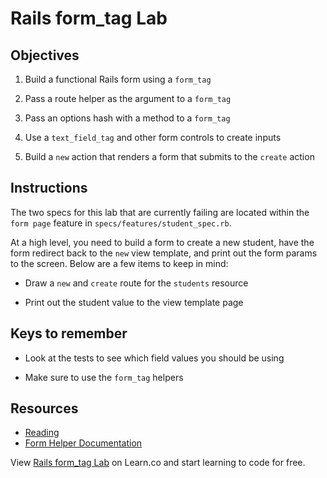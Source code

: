 # Rails form_tag Lab

## Objectives

1. Build a functional Rails form using a `form_tag`

2. Pass a route helper as the argument to a `form_tag`

3. Pass an options hash with a method to a `form_tag`

4. Use a `text_field_tag` and other form controls to create inputs

5. Build a `new` action that renders a form that submits to the `create` action

## Instructions

The two specs for this lab that are currently failing are located within the `form page` feature in `specs/features/student_spec.rb`.

At a high level, you need to build a form to create a new student, have the form redirect back to the `new` view template, and print out the form params to the screen. Below are a few items to keep in mind:

* Draw a `new` and `create` route for the `students` resource

* Print out the student value to the view template page


## Keys to remember

* Look at the tests to see which field values you should be using

* Make sure to use the `form_tag` helpers


## Resources

* [Reading](https://github.com/learn-co-curriculum/rails-form_tag-readme)
* [Form Helper Documentation](http://api.rubyonrails.org/classes/ActionView/Helpers/FormTagHelper.html)

<p data-visibility='hidden'>View <a href='https://learn.co/lessons/rails-form_tag-lab' title='Rails form_tag Lab'>Rails form_tag Lab</a> on Learn.co and start learning to code for free.</p>
